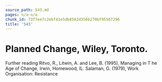 ```yaml
---
source_path: 543.md
pages: n/a-n/a
chunk_id: 73f7ee7c2ebf41e5db8582d356b270bf95567296
title: '543'
---
```

# Planned Change, Wiley, Toronto.

Further reading Ritvo, R., Litwin, A. and Lee, B. (1995), Managing in T he Age of Change, Irwin, Homewood, IL. Salaman, G. (1979), Work Organisation: Resistance

